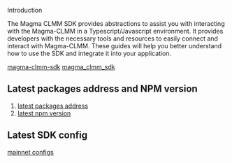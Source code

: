 Introduction

The Magma CLMM SDK provides abstractions to assist you with interacting with the Magma-CLMM in a Typescript/Javascript environment. It provides developers with the necessary tools and resources to easily connect and interact with Magma-CLMM. These guides will help you better understand how to use the SDK and integrate it into your application.

[magma-clmm-sdk](https://www.npmjs.com/package/@magmaprotocol/magma-clmm-sdk)
[magma_clmm_sdk](https://github.com/MagmaFinanceIO/magma_clmm_sdk)

## Latest packages address and NPM version

1. [latest packages address]()
2. [latest npm version]()

## Latest SDK config

[mainnet configs]()
